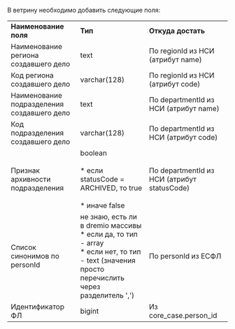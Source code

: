 В ветрину необходимо добавить следующие поля:

|                                            |                                                                                                                                                     |                                             |
| ------------------------------------------ | --------------------------------------------------------------------------------------------------------------------------------------------------- | ------------------------------------------- |
| **Наименование поля**                      | **Тип**                                                                                                                                             | **Откуда достать**                          |
| Наименование региона создавшего дело       | text                                                                                                                                                | По regionId из НСИ (атрибут name)           |
| Код региона создавшего дело                | varchar(128)                                                                                                                                        | По regionId из НСИ (атрибут code)           |
| Наименование подразделения создавшего дело | text                                                                                                                                                | По departmentId из НСИ (атрибут name)       |
| Код подразделения создавшего дело          | varchar(128)                                                                                                                                        | По departmentId из НСИ (атрибут code)       |
| Признак архивности подразделения           | boolean<br><br>* если statusCode = ARCHIVED, то true<br><br>* иначе false                                                                           | По departmentId из НСИ (атрибут statusCode) |
| Список синонимов по personId               | не знаю, есть ли в dremio массивы  <br>* если да, то тип - array  <br>* если нет, то тип - text (значения просто перечислить через разделитель ',') | По personId из ЕСФЛ                         |
| Идентификатор ФЛ                           | bigint                                                                                                                                              | Из core_case.person_id                      |

